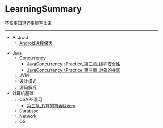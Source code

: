 # LearningSummary
不仅要知道还要能写出来
* * *
* Android
	+ [Android进程保活](http://www.jianshu.com/p/63aafe3c12af#)
- Java
	+ Concurrency
		+ [JavaConcurrencyInPractice_第二章_线程安全性](https://github.com/gatsbydhn/LearningSummary/blob/master/Java/Concurrency/JavaConcurrencyInPractice_%E7%AC%AC%E4%BA%8C%E7%AB%A0_%E7%BA%BF%E7%A8%8B%E5%AE%89%E5%85%A8%E6%80%A7.md)
		+ [JavaConcurrencyInPractice_第三章_对象的共享](https://github.com/gatsbydhn/LearningSummary/blob/master/Java/Concurrency/JavaConcurrencyInPractice_%E7%AC%AC%E4%BA%8C%E7%AB%A0_%E7%BA%BF%E7%A8%8B%E5%AE%89%E5%85%A8%E6%80%A7.md)
	+ JVM
	+ 设计模式
	+ 源码解析
- 计算机基础
	+ CSAPP温习
		+ [第三章_程序的机器级表示](https://github.com/gatsbydhn/LearningSummary/blob/master/%E8%AE%A1%E7%AE%97%E6%9C%BA%E5%9F%BA%E7%A1%80/CSAPP%E6%B8%A9%E4%B9%A0/%E7%AC%AC%E4%B8%89%E7%AB%A0_%E7%A8%8B%E5%BA%8F%E7%9A%84%E6%9C%BA%E5%99%A8%E7%BA%A7%E8%A1%A8%E7%A4%BA.md)
	+ Database
	+ Network
	+ OS

